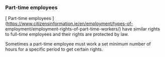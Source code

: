 ###  Part-time employees

[ Part-time employees
](https://www.citizensinformation.ie/en/employment/types-of-
employment/employment-rights-of-part-time-workers/) have similar rights to
full-time employees and their rights are protected by law.

Sometimes a part-time employee must work a set minimum number of hours for a
specific period to get certain rights.
